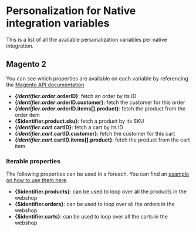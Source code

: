 # Personalization for Native integration variables

This is a list of all the available personalization variables per native integration.

## Magento 2

You can see which properties are available on each variable by referencing the [Magento API documentation](https://developer.adobe.com/commerce/webapi/rest/quick-reference/)

* **{$identifier.order.$orderID}**: fetch an order by its ID
* **{$identifier.order.$orderID.customer}**: fetch the customer for this order
* **{$identifier.order.$orderID.items[].product}**: fetch the product from the order item
* **{$identifier.product.sku}**: fetch a product by its SKU
* **{$identifier.cart.$cartID}**: fetch a cart by its ID
* **{$identifier.cart.$cartID.customer}**: fetch the customer for this cart
* **{$identifier.cart.$cartID.items[].product}**: fetch the product from the cart item

### Iterable properties

The following properties can be used in a foreach. You can find an [example on how to use them here](./personalization#native-integrations).

* **{$identifier.products}**: can be used to loop over all the products in the webshop
* **{$identifier.orders}**: can be used to loop over all the orders in the webshop
* **{$identifier.carts}**: can be used to loop over all the carts in the webshop
